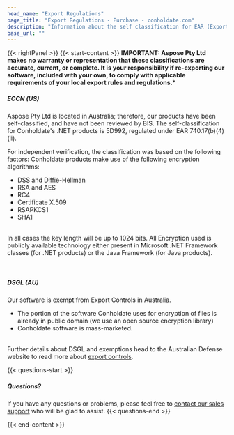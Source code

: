 ```yaml
---
head_name: "Export Regulations"
page_title: "Export Regulations - Purchase - conholdate.com"
description: "Information about the self classification for EAR (Export Administration Regulation) and Australian Export Controls of Conholdate products."
base_url: ""
---
```

{{< rightPanel >}}
{{< start-content >}}
**IMPORTANT: Aspose Pty Ltd makes no warranty or representation that these classifications are accurate, current, or complete. It is your responsibility if re-exporting our software, included with your own, to comply with applicable requirements of your local export rules and regulations.***

##### **ECCN (US)**
Aspose Pty Ltd is located in Australia; therefore, our products have been self-classified, and have not been reviewed by BIS. The self-classification for Conholdate's .NET products is 5D992, regulated under EAR 740.17(b)(4)(ii).

For independent verification, the classification was based on the following factors: Conholdate products make use of the following encryption algorithms:

* DSS and Diffie-Hellman
* RSA and AES
* RC4
* Certificate X.509
* RSAPKCS1
* SHA1

&nbsp;  
In all cases the key length will be up to 1024 bits. All Encryption used is publicly available technology either present in Microsoft .NET Framework classes (for .NET products) or the Java Framework (for Java products).

&nbsp;  
##### **DSGL (AU)**
Our software is exempt from Export Controls in Australia.

  * The portion of the software Conholdate uses for encryption of files is already in public domain (we use an open source encryption library)
  * Conholdate software is mass-marketed.

&nbsp;  
Further details about DSGL and exemptions head to the Australian Defense website to read more about [export controls](https://www1.defence.gov.au/business-industry/export/controls/export-controls/defence-strategic-goods-list#Controlled).

{{< questions-start >}}
##### Questions?
If you have any questions or problems, please feel free to [contact our sales support](https://about.conholdate.com/contact/) who will be glad to assist.
{{< questions-end >}}

{{< end-content >}}